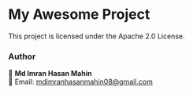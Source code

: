 # My Awesome Project

This project is licensed under the Apache 2.0 License.

### Author  
👤 **Md Imran Hasan Mahin**  
📧 Email: mdimranhasanmahin08@gmail.com

